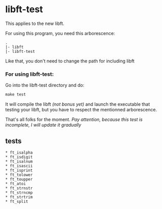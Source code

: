 libft-test
==========

This applies to the new libft.

For using this program, you need this arborescence:

```shell
.
|- libft
|- libft-test
```
 
Like that, you don't need to change the path for including libft

### For using libft-test:

Go into the libft-test directory and do:

 ```Makefile
 make test
 ```
It will compile the libft *(not bonus yet)* and launch the executable that testing
your libft, but you have to respect the mentionned arborescence.

That's all folks for the moment.
*Pay attention, because this test is incomplete, I will update it gradually*

tests
-----
	* ft_isalpha
	* ft_isdigit
	* ft_isalnum
	* ft_isascii
	* ft_isprint 
	* ft_tolower
	* ft_toupper
	* ft_atoi
	* ft_strnstr
	* ft_strncmp
	* ft_strtrim
	* ft_split
